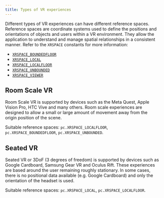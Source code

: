 ```yaml
---
title: Types of VR experiences
---
```


Different types of VR experiences can have different reference spaces. Reference spaces are coordinate systems used to define the positions and orientations of objects and users within a VR environment. They allow the application to understand and manage spatial relationships in a consistent manner. Refer to the `XRSPACE` constants for more information:

* [`XRSPACE_BOUNDEDFLOOR`](https://manual.oasisserver.link/engine/variables/XRSPACE_BOUNDEDFLOOR.html)
* [`XRSPACE_LOCAL`](https://manual.oasisserver.link/engine/variables/XRSPACE_LOCAL.html)
* [`XRSPACE_LOCALFLOOR`](https://manual.oasisserver.link/engine/variables/XRSPACE_LOCALFLOOR.html)
* [`XRSPACE_UNBOUNDED`](https://manual.oasisserver.link/engine/variables/XRSPACE_UNBOUNDED.html)
* [`XRSPACE_VIEWER`](https://manual.oasisserver.link/engine/variables/XRSPACE_VIEWER.html)

## Room Scale VR

Room Scale VR is supported by devices such as the Meta Quest, Apple Vision Pro, HTC Vive and many others. Room scale experiences are designed to allow a small or large amount of movement away from the origin position of the scene.

Suitable reference spaces: `pc.XRSPACE_LOCALFLOOR`, `pc.XRSPACE_BOUNDEDFLOOR`, `pc.XRSPACE_UNBOUNDED`.

## Seated VR

Seated VR or 3DoF (3 degrees of freedom) is supported by devices such as Google Cardboard, Samsung Gear VR and Oculus Rift. These experiences are based around the user remaining roughly stationary. In some cases, there is no positional data available (e.g. Google Cardboard) and only the orientation of the headset is used.

Suitable reference spaces: `pc.XRSPACE_LOCAL`, `pc.XRSPACE_LOCALFLOOR`.
